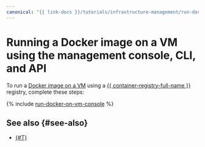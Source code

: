 ```yaml
---
canonical: "{{ link-docs }}/tutorials/infrastructure-management/run-docker-on-vm/console"
---
```


# Running a Docker image on a VM using the management console, CLI, and API

To run a [Docker image on a VM](index.md) using a [{{ container-registry-full-name }}](../../container-registry/) registry, complete these steps:

{% include [run-docker-on-vm-console](../../../_tutorials/infrastructure/run-docker-on-vm-console.md) %}

## See also {#see-also}

* [{#T}](terraform.md)